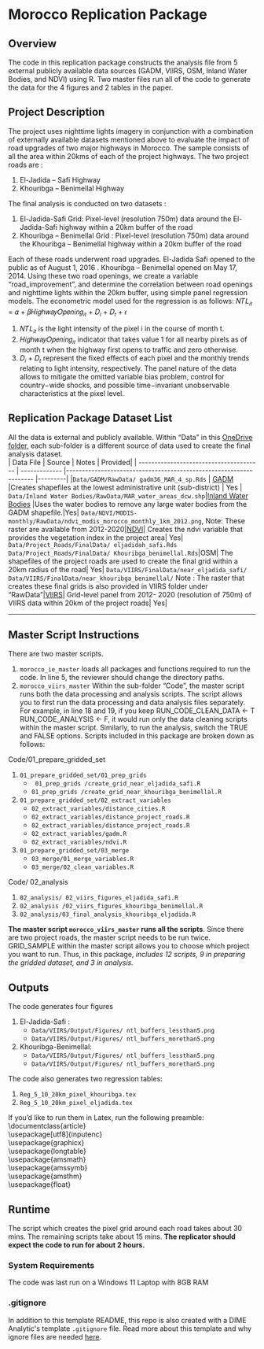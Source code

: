 # Morocco Replication Package
## Overview 

The code in this replication package constructs the analysis file from 5 external publicly available data sources (GADM, VIIRS, OSM, Inland Water Bodies, and NDVI) using R. Two master files run all of the code to generate the data for the 4 figures and 2 tables in the paper. 

## Project Description 
The project uses nighttime lights imagery in conjunction with a combination of externally available datasets mentioned above to evaluate the impact of road upgrades of two major highways in Morocco. The sample consists of all the area within 20kms of each of the project highways. The two project roads are : 
1. El-Jadida – Safi Highway 
2. Khouribga – Benimellal Highway 

The final analysis is conducted on two datasets : 
1. El-Jadida-Safi Grid: Pixel-level (resolution 750m) data around the El-Jadida-Safi highway within a 20km buffer of the road 
2. Khouribga – Benimellal Grid : Pixel-level (resolution 750m) data around the Khouribga – Benimellal highway within a 20km buffer of the road 

Each of these roads underwent road upgrades. El-Jadida Safi opened to the public as of August 1, 2016 . Khouribga – Benimellal opened on May 17, 2014. Using these two road openings, we create a variable “road_improvement”, and determine the correlation between road openings and nighttime lights within the 20km buffer, using simple panel regression models. The econometric model used for the regression is as follows: 
 𝑁𝑇𝐿<sub>𝑖𝑡</sub> = 𝛼 + 𝛽𝐻𝑖𝑔ℎ𝑤𝑎𝑦𝑂𝑝𝑒𝑛𝑖𝑛𝑔<sub>𝑖𝑡</sub> + 𝐷<sub>𝑖</sub> + 𝐷<sub>𝑡</sub> + 𝜖
1. 𝑁𝑇𝐿<sub>𝑖𝑡</sub> is the light intensity of the pixel i in the course of month t. 
2. 𝐻𝑖𝑔ℎ𝑤𝑎𝑦𝑂𝑝𝑒𝑛𝑖𝑛𝑔<sub>𝑖𝑡</sub> indicator that takes value 1 for all nearby pixels as of month t when the highway first opens to traffic and zero otherwise. 
3. 𝐷<sub>𝑖</sub> + 𝐷<sub>𝑡</sub> represent the fixed effects of each pixel and the monthly trends relating to light intensity, respectively. 
The panel nature of the data allows to mitigate the omitted variable bias problem, control for country−wide shocks, and possible time−invariant unobservable characteristics at the pixel level.
## Replication Package Dataset List 
All the data is external and publicly available. Within “Data” in this [OneDrive folder](https://worldbankgroup-my.sharepoint.com.mcas.ms/personal/cbalasubramania2_worldbank_org/_layouts/15/onedrive.aspx?login_hint=cbalasubramania2%40worldbank%2Eorg&id=%2Fpersonal%2Fcbalasubramania2%5Fworldbank%5Forg%2FDocuments%2FReplication%20Package%20%2D%20Morocco%2Fsample%5Fcode%2FR%5Fcode), each sub-folder is a different source of data used to create the final analysis dataset.  
| Data File                               | Source        | Notes                                                              | Provided|
| --------------------------------------- | ------------- |------------------------------------------------------------------- |---------|
|```Data/GADM/RawData/ gadm36_MAR_4_sp.Rds``` | [GADM](https://gadm.org/)          |Creates shapefiles at the lowest administrative unit (sub-district) | Yes     |
```Data/Inland Water Bodies/RawData/MAR_water_areas_dcw.shp```|[Inland Water Bodies](https://africaopendata.org/dataset/morocco-maps/resource/30e9259b-02c9-4f8e-a337-44738de874cf) |Uses the water bodies to remove any large water bodies from the GADM shapefile.|Yes|
```Data/NDVI/MODIS-monthly/RawData/ndvi_modis_morocco_monthly_1km_2012.png```, Note: These raster are available from 2012-2020|[NDVI](https://modis.gsfc.nasa.gov/data/dataprod/mod13.php)| Creates the ndvi variable that provides the vegetation index in the project area| Yes|
```Data/Project_Roads/FinalData/ eljadidah_safi.Rds``` ```Data/Project_Roads/FinalData/ Khouribga_benimellal.Rds```|OSM| The shapefiles of the project roads are used to create the final grid within a 20km radius of the road| Yes|
```Data/VIIRS/FinalData/near_eljadida_safi/ Data/VIIRS/FinalData/near_khouribga_benimellal/``` Note : The raster that creates these final grids is also provided in VIIRS folder under “RawData”|[VIIRS](https://developers.google.com/earth-engine/datasets/catalog/NOAA_VIIRS_DNB_MONTHLY_V1_VCMCFG)| Grid-level panel from 2012- 2020 (resolution of 750m) of VIIRS data within 20km of the project roads| Yes|

-------------------------------------------------
      
## Master Script Instructions 
There are two master scripts. 
1. ```morocco_ie_master``` loads all packages and functions required to run the code. In line 5, the reviewer should change the directory paths. 
2. ```morocco_viirs_master``` Within the sub-folder “Code”, the master script runs both the data processing and analysis scripts. The script allows you to first run the data processing and data analysis files separately. For example, in line 18 and 19, if you keep RUN_CODE_CLEAN_DATA <- T RUN_CODE_ANALYSIS <- F, it would run only the data cleaning scripts within the master script. Similarly, to run the analysis, switch the TRUE and FALSE options. Scripts included in this package are broken down as follows: <br>
  
Code/01_prepare_gridded_set
1. ```01_prepare_gridded_set/01_prep_grids``` 
   * ``` 01_prep_grids /create_grid_near_eljadida_safi.R```
   * ```01_prep_grids /create_grid_near_khouribga_benimellal.R```
2. ```01_prepare_gridded_set/02_extract_variables```
   * ```02_extract_variables/distance_cities.R```
   * ```02_extract_variables/distance_project_roads.R```
   * ```02_extract_variables/distance_project_roads.R```
   * ```02_extract_variables/gadm.R```
   * ```02_extract_variables/ndvi.R```
5. ```01_prepare_gridded_set/03_merge```
   * ```03_merge/01_merge_variables.R```
   * ```03_merge/02_clean_variables.R``` 

Code/ 02_analysis <br>
1. ```02_analysis/ 02_viirs_figures_eljadida_safi.R``` 
2. ```02_analysis /02_viirs_figures_khouribga_benimellal.R``` 
3. ```02_analysis/03_final_analysis_khouribga_eljadida.R```

**The master script ```morocco_viirs_master``` runs all the scripts**. Since there are two project roads, the master script needs to be run twice. GRID_SAMPLE within the master script allows you to choose which project you want to run. Thus, in this package, *includes 12 scripts, 9 in preparing the gridded dataset, and 3 in analysis.* <br>

## Outputs
The code generates four figures <br>
1. El-Jadida-Safi : 
   * ```Data/VIIRS/Output/Figures/ ntl_buffers_lessthan5.png``` 
   * ```Data/VIIRS/Output/Figures/ ntl_buffers_morethan5.png``` 
2. Khouribga-Benimellal:
   * ```Data/VIIRS/Output/Figures/ ntl_buffers_lessthan5.png``` 
   * ```Data/VIIRS/Output/Figures/ ntl_buffers_morethan5.png``` 

The code also generates two regression tables: 
1. ```Reg_5_10_20km_pixel_khouribga.tex```
2. ```Reg_5_10_20km_pixel_eljadida.tex``` 

If you’d like to run them in Latex, run the following preamble: <br>
\documentclass{article} <br>
\usepackage[utf8]{inputenc} <br>
\usepackage{graphicx}<br>
\usepackage{longtable} <br>
\usepackage{amsmath} <br>
\usepackage{amssymb} <br>
\usepackage{amsthm} <br>
\usepackage{float} <br>

## Runtime 
The script which creates the pixel grid around each road takes about 30 mins. The remaining scripts take about 15 mins. **The replicator should expect the code to run for about 2 hours.**

### System Requirements
The code was last run on a Windows 11 Laptop with 8GB RAM

### .gitignore
In addition to this template README, this repo is also created with a DIME Analytic's template `.gitignore` file. Read more about this template and why ignore files are needed [here](https://github.com/worldbank/dime-github-trainings/tree/master/GitHub-resources/DIME-GitHub-Templates).
